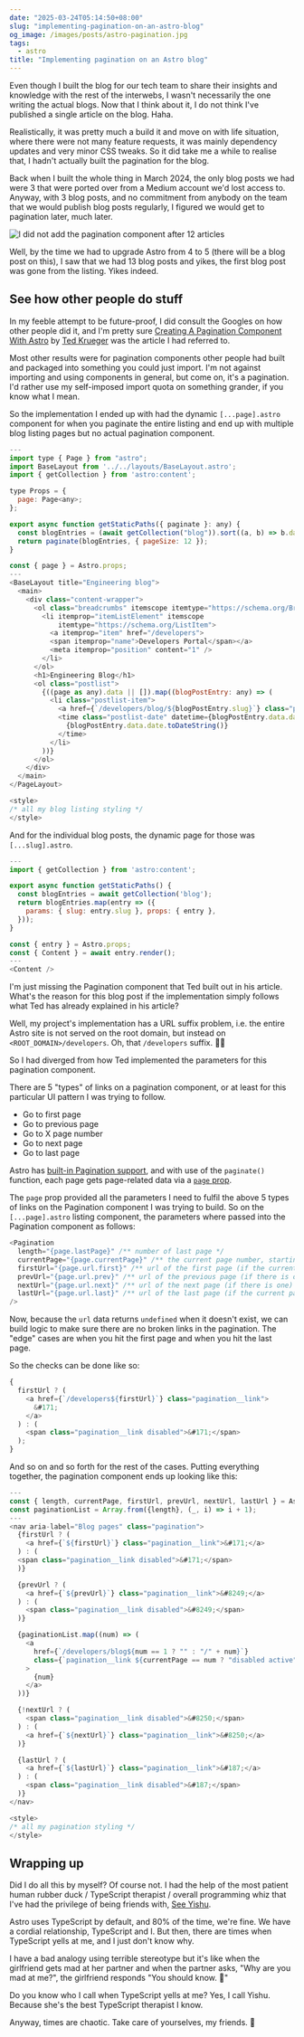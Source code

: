 ```yaml
---
date: "2025-03-24T05:14:50+08:00"
slug: "implementing-pagination-on-an-astro-blog"
og_image: /images/posts/astro-pagination.jpg
tags:
  - astro
title: "Implementing pagination on an Astro blog"
---
```


Even though I built the blog for our tech team to share their insights and knowledge with the rest of the interwebs, I wasn't necessarily the one writing the actual blogs. Now that I think about it, I do not think I've published a single article on the blog. Haha.

Realistically, it was pretty much a build it and move on with life situation, where there were not many feature requests, it was mainly dependency updates and very minor CSS tweaks. So it did take me a while to realise that, I hadn't actually built the pagination for the blog.

Back when I built the whole thing in March 2024, the only blog posts we had were 3 that were ported over from a Medium account we'd lost access to. Anyway, with 3 blog posts, and no commitment from anybody on the team that we would publish blog posts regularly, I figured we would get to pagination later, much later.

![I did not add the pagination component after 12 articles](/images/posts/astro-pagination/future-proof.png)

Well, by the time we had to upgrade Astro from 4 to 5 (there will be a blog post on this), I saw that we had 13 blog posts and yikes, the first blog post was gone from the listing. Yikes indeed.

## See how other people do stuff

In my feeble attempt to be future-proof, I did consult the Googles on how other people did it, and I'm pretty sure [Creating A Pagination Component With Astro](https://rimdev.io/creating-a-pagination-component-with-astro) by [Ted Krueger](https://github.com/tedk13) was the article I had referred to.

Most other results were for pagination components other people had built and packaged into something you could just import. I'm not against importing and using components in general, but come on, it's a pagination. I'd rather use my self-imposed import quota on something grander, if you know what I mean.

So the implementation I ended up with had the dynamic `[...page].astro` component for when you paginate the entire listing and end up with multiple blog listing pages but no actual pagination component.

```js
---
import type { Page } from "astro";
import BaseLayout from '../../layouts/BaseLayout.astro';
import { getCollection } from 'astro:content';

type Props = {
  page: Page<any>;
};

export async function getStaticPaths({ paginate }: any) {
  const blogEntries = (await getCollection("blog")).sort((a, b) => b.data.date.getTime() - a.data.date.getTime());
  return paginate(blogEntries, { pageSize: 12 });
}

const { page } = Astro.props;
---
<BaseLayout title="Engineering blog">
  <main>
    <div class="content-wrapper">
      <ol class="breadcrumbs" itemscope itemtype="https://schema.org/BreadcrumbList">
        <li itemprop="itemListElement" itemscope
            itemtype="https://schema.org/ListItem">
          <a itemprop="item" href="/developers">
          <span itemprop="name">Developers Portal</span></a>
          <meta itemprop="position" content="1" />
        </li>
      </ol>
      <h1>Engineering Blog</h1>
      <ol class="postlist">
        {((page as any).data || []).map((blogPostEntry: any) => (
          <li class="postlist-item">
            <a href={`/developers/blog/${blogPostEntry.slug}`} class="postlist-link heading--6">{blogPostEntry.data.title}</a>
            <time class="postlist-date" datetime={blogPostEntry.data.date.toISOString()}>
              {blogPostEntry.data.date.toDateString()}
            </time>
          </li>
        ))}
      </ol>
    </div>
  </main>
</PageLayout>

<style>
/* all my blog listing styling */
</style>
```

And for the individual blog posts, the dynamic page for those was `[...slug].astro`.

```js
---
import { getCollection } from 'astro:content';

export async function getStaticPaths() {
  const blogEntries = await getCollection('blog');
  return blogEntries.map(entry => ({
    params: { slug: entry.slug }, props: { entry },
  }));
}

const { entry } = Astro.props;
const { Content } = await entry.render();
---
<Content />
```

I'm just missing the Pagination component that Ted built out in his article. What's the reason for this blog post if the implementation simply follows what Ted has already explained in his article?

Well, my project's implementation has a URL suffix problem, i.e. the entire Astro site is not served on the root domain, but instead on `<ROOT_DOMAIN>/developers`. Oh, that `/developers` suffix. <span class="emoji" role="img" tabindex="0" aria-label="exhaling face">&#x1F62E;&#x200D;&#x1F4A8;</span>

So I had diverged from how Ted implemented the parameters for this pagination component.

<p class="no-margin">There are 5 "types" of links on a pagination component, or at least for this particular UI pattern I was trying to follow.</p>

<ul>
  <li class="no-margin">Go to first page</li>
  <li class="no-margin">Go to previous page</li>
  <li class="no-margin">Go to X page number</li>
  <li class="no-margin">Go to next page</li>
  <li>Go to last page</li>
</ul>

Astro has [built-in Pagination support](https://docs.astro.build/en/guides/routing/#pagination), and with use of the `paginate()` function, each page gets page-related data via a [`page` prop](https://docs.astro.build/en/guides/routing/#the-page-prop).

The `page` prop provided all the parameters I need to fulfil the above 5 types of links on the Pagination component I was trying to build. So on the `[...page].astro` listing component, the parameters where passed into the Pagination component as follows:

```js
<Pagination
  length="{page.lastPage}" /** number of last page */
  currentPage="{page.currentPage}" /** the current page number, starting from 1 */
  firstUrl="{page.url.first}" /** url of the first page (if the current page is not the first page) */
  prevUrl="{page.url.prev}" /** url of the previous page (if there is one) */
  nextUrl="{page.url.next}" /** url of the next page (if there is one) */
  lastUrl="{page.url.last}" /** url of the last page (if the current page in not the last page) */
/>
```

Now, because the `url` data returns `undefined` when it doesn't exist, we can build logic to make sure there are no broken links in the pagination. The "edge" cases are when you hit the first page and when you hit the last page.

So the checks can be done like so:

```js
{
  firstUrl ? (
    <a href={`/developers${firstUrl}`} class="pagination__link">
      &#171;
    </a>
  ) : (
    <span class="pagination__link disabled">&#171;</span>
  );
}
```

And so on and so forth for the rest of the cases. Putting everything together, the pagination component ends up looking like this:

```js
---
const { length, currentPage, firstUrl, prevUrl, nextUrl, lastUrl } = Astro.props;
const paginationList = Array.from({length}, (_, i) => i + 1);
---
<nav aria-label="Blog pages" class="pagination">
  {firstUrl ? (
    <a href={`${firstUrl}`} class="pagination__link">&#171;</a>
  ) : (
  <span class="pagination__link disabled">&#171;</span>
  )}

  {prevUrl ? (
    <a href={`${prevUrl}`} class="pagination__link">&#8249;</a>
  ) : (
    <span class="pagination__link disabled">&#8249;</span>
  )}

  {paginationList.map((num) => (
    <a
      href={`/developers/blog${num == 1 ? "" : "/" + num}`}
      class={`pagination__link ${currentPage == num ? "disabled active" : ""}`}
    >
      {num}
    </a>
  ))}

  {!nextUrl ? (
    <span class="pagination__link disabled">&#8250;</span>
  ) : (
    <a href={`${nextUrl}`} class="pagination__link">&#8250;</a>
  )}

  {lastUrl ? (
    <a href={`${lastUrl}`} class="pagination__link">&#187;</a>
  ) : (
    <span class="pagination__link disabled">&#187;</span>
  )}
</nav>

<style>
/* all my pagination styling */
</style>
```

## Wrapping up

Did I do all this by myself? Of course not. I had the help of the most patient human rubber duck / TypeScript therapist / overall programming whiz that I've had the privilege of being friends with, [See Yishu](https://github.com/yishus).

Astro uses TypeScript by default, and 80% of the time, we're fine. We have a cordial relationship, TypeScript and I. But then, there are times when TypeScript yells at me, and I just don't know why.

I have a bad analogy using terrible stereotype but it's like when the girlfriend gets mad at her partner and when the partner asks, "Why are you mad at me?", the girlfriend responds "You should know. <span class="emoji" role="img" tabindex="0" aria-label="mad face">&#x1F624;</span>"

Do you know who I call when TypeScript yells at me? Yes, I call Yishu. Because she's the best TypeScript therapist I know.

Anyway, times are chaotic. Take care of yourselves, my friends. <span class="emoji" role="img" tabindex="0" aria-label="person in lotus position">&#x1F9D8;</span>
